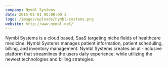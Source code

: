 ```yaml
---
company: Nymbl Systems
date: 2015-01-01 00:00:00 Z
logo: /images/uploads/nymbl-systems.png
website: http://www.nymbl.net/
---
```

Nymbl Systems is a cloud based, SaaS targeting niche fields of healthcare medicine. Nymbl Systems manages patient information, patient scheduling, billing, and inventory management. Nymbl Systems creates an all-inclusive platform that streamlines the users daily experience, while utilizing the newest technologies and billing strategies.